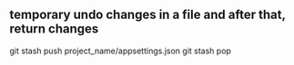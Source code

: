 ## temporary undo changes in a file and after that, return changes
git stash push project_name/appsettings.json
git stash pop
